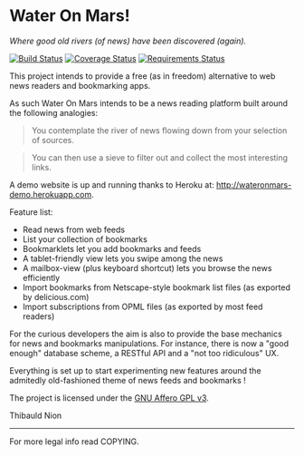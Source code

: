 Water On Mars!
==============

*Where good old rivers (of news) have been discovered (again).*

[![Build Status](https://travis-ci.org/tibonihoo/wateronmars.png?branch=master)](https://travis-ci.org/tibonihoo/wateronmars) 
[![Coverage Status](https://coveralls.io/repos/tibonihoo/wateronmars/badge.png?branch=master)](https://coveralls.io/r/tibonihoo/wateronmars?branch=master)
[![Requirements Status](https://requires.io/github/tibonihoo/wateronmars/requirements.svg?branch=master)](https://requires.io/github/tibonihoo/wateronmars/requirements/?branch=master)

This project intends to provide a free (as in freedom) alternative to
web news readers and bookmarking apps.

As such Water On Mars intends to be a news reading platform built around the following analogies:

> You contemplate the river of news flowing down from your selection of sources.

> You can then use a sieve to filter out and collect the most interesting links.

A demo website is up and running thanks to Heroku at: http://wateronmars-demo.herokuapp.com.

Feature list:

- Read news from web feeds
- List your collection of bookmarks
- Bookmarklets let you add bookmarks and feeds
- A tablet-friendly view lets you swipe among the news
- A mailbox-view (plus keyboard shortcut) lets you browse the news efficiently
- Import bookmarks from Netscape-style bookmark list files (as exported by delicious.com)
- Import subscriptions from OPML files (as exported by most feed readers)


For the curious developers the aim is also to provide the base
mechanics for news and bookmarks manipulations. For instance, there is
now a "good enough" database scheme, a RESTful API and a "not too
ridiculous" UX.

Everything is set up to start experimenting new features around the
admitedly old-fashioned theme of news feeds and bookmarks !

The project is licensed under the [GNU Affero GPL v3](http://www.gnu.org/licenses/agpl-3.0.html).


Thibauld Nion

- - -

For more legal info read COPYING.

